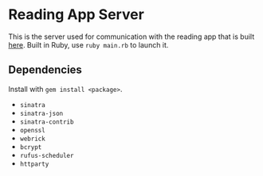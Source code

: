 # Reading App Server
This is the server used for communication with the reading app that is built [here](https://www.github.com/tr4wzified/socialreadingapp).
Built in Ruby, use `ruby main.rb` to launch it.

## Dependencies
Install with `gem install <package>`.
- `sinatra`
- `sinatra-json`
- `sinatra-contrib`
- `openssl`
- `webrick`
- `bcrypt`
- `rufus-scheduler`
- `httparty`
